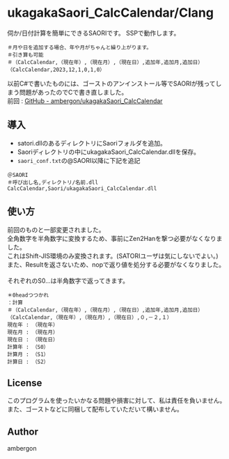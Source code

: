 # ukagakaSaori_CalcCalendar/Clang
伺か/日付計算を簡単にできるSAORIです。
SSPで動作します。
```
＃月や日を追加する場合、年や月がちゃんと繰り上がります。
＃引き算も可能
＃（CalcCalendar,（現在年）,（現在月）,（現在日）,追加年,追加月,追加日）
（CalcCalendar,2023,12,1,0,1,0）
```


以前C#で書いたものには、ゴーストのアンインストール等でSAORIが残ってしまう問題があったのでCで書き直しました。<br>
前回 : [GitHub - ambergon/ukagakaSaori_CalcCalendar](https://github.com/ambergon/ukagakaSaori_CalcCalendar)<br>


## 導入

- satori.dllのあるディレクトリにSaoriフォルダを追加。<br>
- Saoriディレクトリの中にukagakaSaori_CalcCalendar.dllを保存。<br>
- `saori_conf.txt`の@SAORI以降に下記を追記<br>

```
＠SAORI
＃呼び出し名,ディレクトリ/名前.dll
CalcCalendar,Saori/ukagakaSaori_CalcCalendar.dll
```


## 使い方
前回のものと一部変更されました。<br>
全角数字を半角数字に変換するため、事前にZen2Hanを撃つ必要がなくなりました。<br>
これはShift-JIS環境のみ変換されます。(SATORIユーザは気にしないでよい。)<br>
また、Resultを返さないため、nopで返り値を処分する必要がなくなりました。<br>
<br>
それぞれのS0...は半角数字で返ってきます。<br>
```
＊0headつつかれ
：計算
＃（CalcCalendar,（現在年）,（現在月）,（現在日）,追加年,追加月,追加日）
（CalcCalendar,（現在年）,（現在月）,（現在日）,０,－２,１）
現在年 : （現在年）
現在月 : （現在月）
現在日 : （現在日）
計算年 : （S0）
計算月 : （S1）
計算日 : （S2）
```


## License
このプログラムを使ったいかなる問題や損害に対して、私は責任を負いません。<br>
また、ゴーストなどに同梱して配布していただいて構いません。<br>


## Author
ambergon
